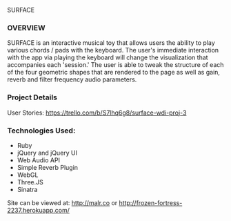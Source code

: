 SURFACE


### OVERVIEW
SURFACE is an interactive musical toy that allows users the ability to play
various chords / pads with the keyboard.  The user's immediate interaction with
the app via playing the keyboard will change the visualization that accompanies
each 'session.'  The user is able to tweak the structure of each of the four
geometric shapes that are rendered to the page as well as gain, reverb and filter
frequency audio parameters.

### Project Details
User Stories:
https://trello.com/b/S7lhq6g8/surface-wdi-proj-3

### Technologies Used:
* Ruby
* jQuery and jQuery UI
* Web Audio API
* Simple Reverb Plugin
* WebGL
* Three.JS
* Sinatra

Site can be viewed at: http://malr.co or http://frozen-fortress-2237.herokuapp.com/
